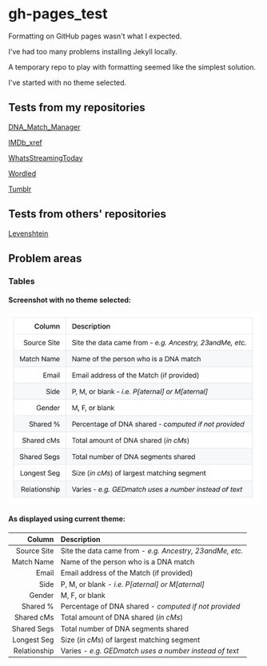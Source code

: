 # gh-pages_test

Formatting on GitHub pages wasn't what I expected.

I've had too many problems installing Jekyll locally.

A temporary repo to play with formatting seemed like the simplest solution.

I've started with no theme selected.

## Tests from my repositories

[DNA_Match_Manager](DNA_Match_Manager_README.md)

[IMDb_xref](IMDb_xref_README.md)

[WhatsStreamingToday](WhatsStreamingToday_README.md)

[Wordled](wordled_README.md)

[Tumblr](Tumblr.md)

## Tests from others' repositories

[Levenshtein](Levenshtein_README.md)

## Problem areas

### Tables

#### Screenshot with no theme selected:
![Table Screenshot](screenshots/Table_Screenshot.png)

#### As displayed using current theme:

| Column | Description |
|--------:|:-------------|
| Source Site | Site the data came from - *e.g. Ancestry, 23andMe, etc.* |
| Match Name | Name of the person who is a DNA match |
| Email | Email address of the Match (if provided) |
| Side | P, M, or blank - *i.e. P[aternal] or M[aternal]* |
| Gender | M, F, or blank |
| Shared % | Percentage of DNA shared - *computed if not provided* |
| Shared cMs | Total amount of DNA shared (*in cMs*) |
| Shared Segs | Total number of DNA segments shared |
| Longest Seg | Size (*in cMs*) of largest matching segment |
| Relationship | Varies - *e.g. GEDmatch uses a number instead of text* |
